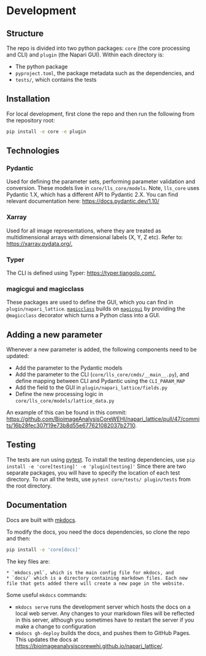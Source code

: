 # Development

## Structure
The repo is divided into two python packages: `core` (the core processing and CLI) and `plugin` (the Napari GUI).
Within each directory is:

* The python package
* `pyproject.toml`, the package metadata such as the dependencies, and 
* `tests/`, which contains the tests

## Installation

For local development, first clone the repo and then run the following from the repository root:
```bash
pip install -e core -e plugin
```

## Technologies

### Pydantic

Used for defining the parameter sets, performing parameter validation and conversion. These models live in `core/lls_core/models`.
Note, `lls_core` uses Pydantic 1.X, which has a different API to Pydantic 2.X.
You can find relevant documentation here: <https://docs.pydantic.dev/1.10/>

### Xarray

Used for all image representations, where they are treated as multidimensional arrays with dimensional labels (X, Y, Z etc).
Refer to: <https://xarray.pydata.org/.>

### Typer

The CLI is defined using Typer: <https://typer.tiangolo.com/.>

### magicgui and magicclass

These packages are used to define the GUI, which you can find in `plugin/napari_lattice`.
[`magicclass`](https://hanjinliu.github.io/magic-class/) builds on [`magicgui`](https://pyapp-kit.github.io/magicgui/) by providing the `@magicclass` decorator which turns a Python class into a GUI.

## Adding a new parameter

Whenever a new parameter is added, the following components need to be updated:

* Add the parameter to the Pydantic models
* Add the parameter to the CLI (`core/lls_core/cmds/__main__.py`), and define mapping between CLI and Pydantic using the `CLI_PARAM_MAP`
* Add the field to the GUI in `plugin/napari_lattice/fields.py`
* Define the new processing logic in `core/lls_core/models/lattice_data.py`

An example of this can be found in this commit: <https://github.com/BioimageAnalysisCoreWEHI/napari_lattice/pull/47/commits/16b28fec307f19e73b8d55e677621082037b2710>.

## Testing

The tests are run using [pytest](https://docs.pytest.org/en/7.4.x/).
To install the testing dependencies, use `pip install -e 'core[testing]' -e 'plugin[testing]'`
Since there are two separate packages, you will have to specify the location of each test directory.
To run all the tests, use `pytest core/tests/ plugin/tests` from the root directory.

## Documentation

Docs are built with [mkdocs](https://www.mkdocs.org/).

To modify the docs, you need the docs dependencies, so clone the repo and then:

```bash
pip install -e 'core[docs]'
```

The key files are:
    
    * `mkdocs.yml`, which is the main config file for mkdocs, and
    * `docs/` which is a directory containing markdown files. Each new file that gets added there will create a new page in the website.

Some useful `mkdocs` commands:

* `mkdocs serve` runs the development server which hosts the docs on a local web server. Any changes to your markdown files will be reflected in this server, although you sometimes have to restart the server if you make a change to configuration
* `mkdocs gh-deploy` builds the docs, and pushes them to GitHub Pages. This updates the docs at <https://bioimageanalysiscorewehi.github.io/napari_lattice/>.
